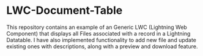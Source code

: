 # LWC-Document-Table
This repository contains an example of an Generic LWC (Lightning Web Component) that displays all Files associated with a record in a Lightning Datatable. I have also implemented functionality to add new file and update existing ones with descriptions, along with a preview and download feature.
